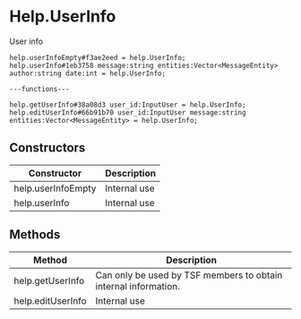 # Help.UserInfo
User info

```
help.userInfoEmpty#f3ae2eed = help.UserInfo;
help.userInfo#1eb3758 message:string entities:Vector<MessageEntity> author:string date:int = help.UserInfo;

---functions---

help.getUserInfo#38a08d3 user_id:InputUser = help.UserInfo;
help.editUserInfo#66b91b70 user_id:InputUser message:string entities:Vector<MessageEntity> = help.UserInfo;
```

## Constructors
| Constructor | Description |
| ---- | ----------- |
| help.userInfoEmpty | Internal use |
| help.userInfo | Internal use |


## Methods
| Method | Description |
| ---- | ----------- |
| help.getUserInfo | Can only be used by TSF members to obtain internal information. |
| help.editUserInfo | Internal use |


